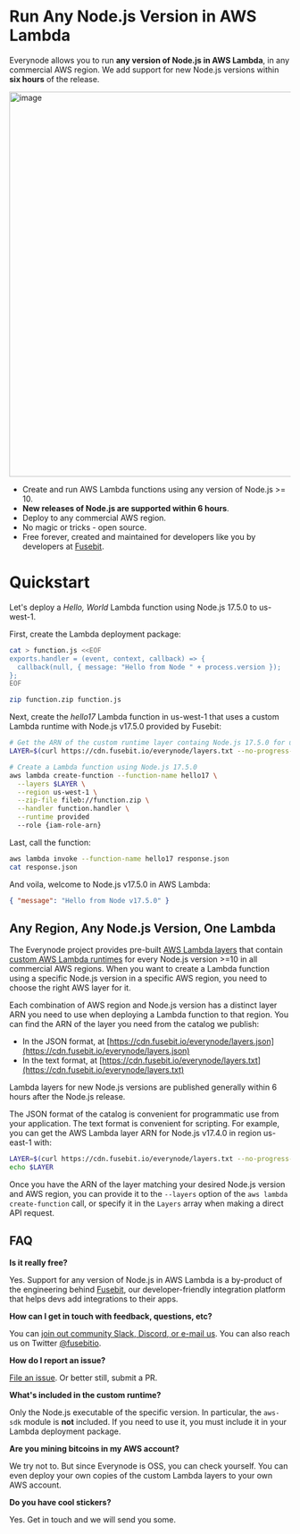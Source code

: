 # Run Any Node.js Version in AWS Lambda

Everynode allows you to run **any version of Node.js in AWS Lambda**, in any commercial AWS region. We add support for new Node.js versions within **six hours** of the release.

<img width="689" alt="image" src="https://user-images.githubusercontent.com/822369/153952823-df80628b-5d86-467c-b3a5-c4494e28a8b0.png">

- Create and run AWS Lambda functions using any version of Node.js >= 10.
- **New releases of Node.js are supported within 6 hours**.
- Deploy to any commercial AWS region.
- No magic or tricks - open source.
- Free forever, created and maintained for developers like you by developers at [Fusebit](https://fusebit.io).

# Quickstart

Let's deploy a _Hello, World_ Lambda function using Node.js 17.5.0 to us-west-1.

First, create the Lambda deployment package:

```bash
cat > function.js <<EOF
exports.handler = (event, context, callback) => {
  callback(null, { message: "Hello from Node " + process.version });
};
EOF

zip function.zip function.js
```

Next, create the _hello17_ Lambda function in us-west-1 that uses a custom Lambda runtime with Node.js v17.5.0 provided by Fusebit:

```bash
# Get the ARN of the custom runtime layer containg Node.js 17.5.0 for us-west-1
LAYER=$(curl https://cdn.fusebit.io/everynode/layers.txt --no-progress-meter | grep 'us-west-1 17.5.0' | awk '{ print $3 }')

# Create a Lambda function using Node.js 17.5.0
aws lambda create-function --function-name hello17 \
  --layers $LAYER \
  --region us-west-1 \
  --zip-file fileb://function.zip \
  --handler function.handler \
  --runtime provided
  --role {iam-role-arn}
```

Last, call the function:

```bash
aws lambda invoke --function-name hello17 response.json
cat response.json
```

And voila, welcome to Node.js v17.5.0 in AWS Lambda:

```json
{ "message": "Hello from Node v17.5.0" }
```

## Any Region, Any Node.js Version, One Lambda

The Everynode project provides pre-built [AWS Lambda layers](https://docs.aws.amazon.com/lambda/latest/dg/configuration-layers.html) that contain [custom AWS Lambda runtimes](https://docs.aws.amazon.com/lambda/latest/dg/runtimes-custom.html) for every Node.js version >=10 in all commercial AWS regions. When you want to create a Lambda function using a specific Node.js version in a specific AWS region, you need to choose the right AWS layer for it.

Each combination of AWS region and Node.js version has a distinct layer ARN you need to use when deploying a Lambda function to that region. You can find the ARN of the layer you need from the catalog we publish:

- In the JSON format, at [https://cdn.fusebit.io/everynode/layers.json](https://cdn.fusebit.io/everynode/layers.json)
- In the text format, at [https://cdn.fusebit.io/everynode/layers.txt](https://cdn.fusebit.io/everynode/layers.txt)

Lambda layers for new Node.js versions are published generally within 6 hours after the Node.js release.

The JSON format of the catalog is convenient for programmatic use from your application. The text format is convenient for scripting. For example, you can get the AWS Lambda layer ARN for Node.js v17.4.0 in region us-east-1 with:

```bash
LAYER=$(curl https://cdn.fusebit.io/everynode/layers.txt --no-progress-meter | grep 'us-east-1 17.4.0' | awk '{ print $3 }')
echo $LAYER
```

Once you have the ARN of the layer matching your desired Node.js version and AWS region, you can provide it to the `--layers` option of the `aws lambda create-function` call, or specify it in the `Layers` array when making a direct API request.

## FAQ

**Is it really free?**

Yes. Support for any version of Node.js in AWS Lambda is a by-product of the engineering behind [Fusebit](https://fusebit.io), our developer-friendly integration platform that helps devs add integrations to their apps.

**How can I get in touch with feedback, questions, etc?**

You can [join out community Slack, Discord, or e-mail us](https://fusebit.io/contact/). You can also reach us on Twitter [@fusebitio](https://twitter.com/fusebitio).

**How do I report an issue?**

[File an issue](https://github.com/fusebit/everynode/issues). Or better still, submit a PR.

**What's included in the custom runtime?**

Only the Node.js executable of the specific version. In particular, the `aws-sdk` module is **not** included. If you need to use it, you must include it in your Lambda deployment package.

**Are you mining bitcoins in my AWS account?**

We try not to. But since Everynode is OSS, you can check yourself. You can even deploy your own copies of the custom Lambda layers to your own AWS account.

**Do you have cool stickers?**

Yes. Get in touch and we will send you some.
